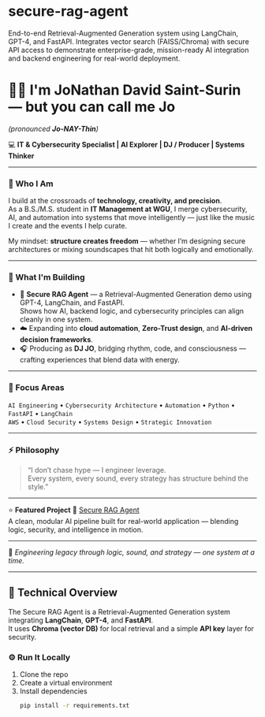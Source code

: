 # secure-rag-agent
 End-to-end Retrieval-Augmented Generation system using LangChain, GPT-4, and FastAPI. Integrates vector search (FAISS/Chroma) with secure API access to demonstrate enterprise-grade, mission-ready AI integration and backend engineering for real-world deployment.
# 👋🏾 I'm JoNathan David Saint-Surin — but you can call me **Jo**
*(pronounced **Jo-NAY-Thin**)*

💻 **IT & Cybersecurity Specialist | AI Explorer | DJ / Producer | Systems Thinker**

---

### 🧩 Who I Am
I build at the crossroads of **technology, creativity, and precision**.  
As a B.S./M.S. student in **IT Management at WGU**, I merge cybersecurity, AI, and automation into systems that move intelligently — just like the music I create and the events I help curate.

My mindset: **structure creates freedom** — whether I’m designing secure architectures or mixing soundscapes that hit both logically and emotionally.

---

### 🚀 What I'm Building
- 🧠 **Secure RAG Agent** — a Retrieval-Augmented Generation demo using GPT-4, LangChain, and FastAPI.  
  Shows how AI, backend logic, and cybersecurity principles can align cleanly in one system.
- ☁️ Expanding into **cloud automation**, **Zero-Trust design**, and **AI-driven decision frameworks**.
- 🎧 Producing as **DJ JO**, bridging rhythm, code, and consciousness — crafting experiences that blend data with energy.

---

### 🧠 Focus Areas
`AI Engineering` • `Cybersecurity Architecture` • `Automation` • `Python` • `FastAPI` • `LangChain`  
`AWS` • `Cloud Security` • `Systems Design` • `Strategic Innovation`

---

### ⚡ Philosophy
> “I don’t chase hype — I engineer leverage.  
> Every system, every sound, every strategy has structure behind the style.”

---

⭐ **Featured Project**
🔗 [Secure RAG Agent](https://github.com/the-jo-saint-surin/secure-rag-agent)  
A clean, modular AI pipeline built for real-world application — blending logic, security, and intelligence in motion.

---

🎯 *Engineering legacy through logic, sound, and strategy — one system at a time.*

---

## 🧠 Technical Overview

The Secure RAG Agent is a Retrieval-Augmented Generation system integrating **LangChain**, **GPT-4**, and **FastAPI**.  
It uses **Chroma (vector DB)** for local retrieval and a simple **API key** layer for security.

### ⚙️ Run It Locally
1. Clone the repo  
2. Create a virtual environment  
3. Install dependencies  
   ```bash
   pip install -r requirements.txt

